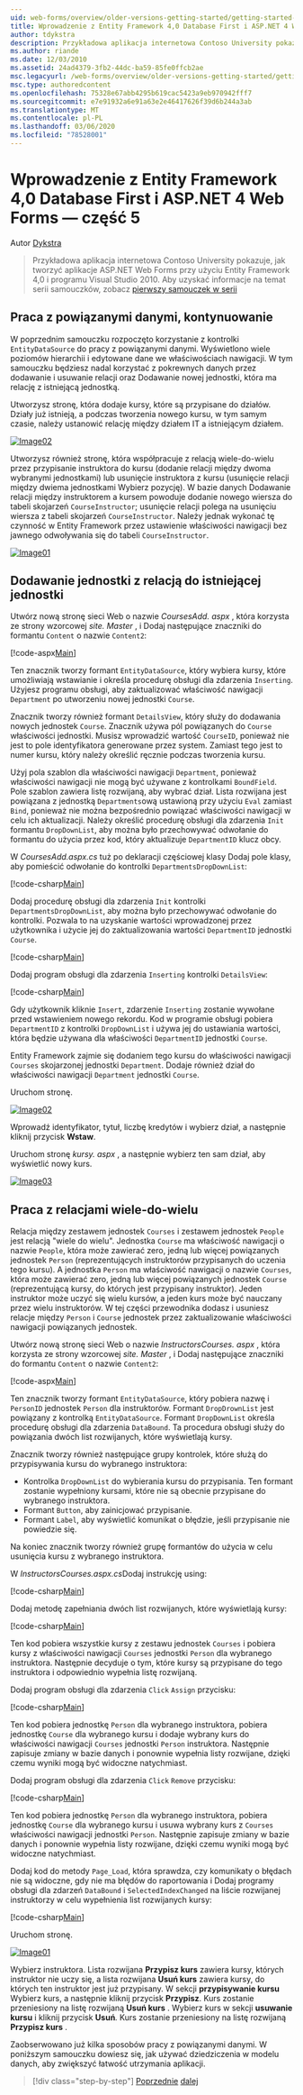 ```yaml
---
uid: web-forms/overview/older-versions-getting-started/getting-started-with-ef/the-entity-framework-and-aspnet-getting-started-part-5
title: Wprowadzenie z Entity Framework 4,0 Database First i ASP.NET 4 Web Forms — część 5 | Microsoft Docs
author: tdykstra
description: Przykładowa aplikacja internetowa Contoso University pokazuje, jak tworzyć aplikacje ASP.NET Web Forms przy użyciu Entity Framework. Przykładowa aplikacja to...
ms.author: riande
ms.date: 12/03/2010
ms.assetid: 24ad4379-3fb2-44dc-ba59-85fe0ffcb2ae
msc.legacyurl: /web-forms/overview/older-versions-getting-started/getting-started-with-ef/the-entity-framework-and-aspnet-getting-started-part-5
msc.type: authoredcontent
ms.openlocfilehash: 75328e67abb4295b619cac5423a9eb970942fff7
ms.sourcegitcommit: e7e91932a6e91a63e2e46417626f39d6b244a3ab
ms.translationtype: MT
ms.contentlocale: pl-PL
ms.lasthandoff: 03/06/2020
ms.locfileid: "78528001"
---
```

# <a name="getting-started-with-entity-framework-40-database-first-and-aspnet-4-web-forms---part-5"></a>Wprowadzenie z Entity Framework 4,0 Database First i ASP.NET 4 Web Forms — część 5

Autor [Dykstra](https://github.com/tdykstra)

> Przykładowa aplikacja internetowa Contoso University pokazuje, jak tworzyć aplikacje ASP.NET Web Forms przy użyciu Entity Framework 4,0 i programu Visual Studio 2010. Aby uzyskać informacje na temat serii samouczków, zobacz [pierwszy samouczek w serii](the-entity-framework-and-aspnet-getting-started-part-1.md)

## <a name="working-with-related-data-continued"></a>Praca z powiązanymi danymi, kontynuowanie

W poprzednim samouczku rozpoczęto korzystanie z kontrolki `EntityDataSource` do pracy z powiązanymi danymi. Wyświetlono wiele poziomów hierarchii i edytowane dane we właściwościach nawigacji. W tym samouczku będziesz nadal korzystać z pokrewnych danych przez dodawanie i usuwanie relacji oraz Dodawanie nowej jednostki, która ma relację z istniejącą jednostką.

Utworzysz stronę, która dodaje kursy, które są przypisane do działów. Działy już istnieją, a podczas tworzenia nowego kursu, w tym samym czasie, należy ustanowić relację między działem IT a istniejącym działem.

[![Image02](the-entity-framework-and-aspnet-getting-started-part-5/_static/image2.png)](the-entity-framework-and-aspnet-getting-started-part-5/_static/image1.png)

Utworzysz również stronę, która współpracuje z relacją wiele-do-wielu przez przypisanie instruktora do kursu (dodanie relacji między dwoma wybranymi jednostkami) lub usunięcie instruktora z kursu (usunięcie relacji między dwiema jednostkami Wybierz pozycję). W bazie danych Dodawanie relacji między instruktorem a kursem powoduje dodanie nowego wiersza do tabeli skojarzeń `CourseInstructor`; usunięcie relacji polega na usunięciu wiersza z tabeli skojarzeń `CourseInstructor`. Należy jednak wykonać tę czynność w Entity Framework przez ustawienie właściwości nawigacji bez jawnego odwoływania się do tabeli `CourseInstructor`.

[![Image01](the-entity-framework-and-aspnet-getting-started-part-5/_static/image4.png)](the-entity-framework-and-aspnet-getting-started-part-5/_static/image3.png)

## <a name="adding-an-entity-with-a-relationship-to-an-existing-entity"></a>Dodawanie jednostki z relacją do istniejącej jednostki

Utwórz nową stronę sieci Web o nazwie *CoursesAdd. aspx* , która korzysta ze strony wzorcowej *site. Master* , i Dodaj następujące znaczniki do formantu `Content` o nazwie `Content2`:

[!code-aspx[Main](the-entity-framework-and-aspnet-getting-started-part-5/samples/sample1.aspx)]

Ten znacznik tworzy formant `EntityDataSource`, który wybiera kursy, które umożliwiają wstawianie i określa procedurę obsługi dla zdarzenia `Inserting`. Użyjesz programu obsługi, aby zaktualizować właściwość nawigacji `Department` po utworzeniu nowej jednostki `Course`.

Znacznik tworzy również formant `DetailsView`, który służy do dodawania nowych jednostek `Course`. Znacznik używa pól powiązanych do `Course` właściwości jednostki. Musisz wprowadzić wartość `CourseID`, ponieważ nie jest to pole identyfikatora generowane przez system. Zamiast tego jest to numer kursu, który należy określić ręcznie podczas tworzenia kursu.

Użyj pola szablon dla właściwości nawigacji `Department`, ponieważ właściwości nawigacji nie mogą być używane z kontrolkami `BoundField`. Pole szablon zawiera listę rozwijaną, aby wybrać dział. Lista rozwijana jest powiązana z jednostką `Departments`ową ustawioną przy użyciu `Eval` zamiast `Bind`, ponieważ nie można bezpośrednio powiązać właściwości nawigacji w celu ich aktualizacji. Należy określić procedurę obsługi dla zdarzenia `Init` formantu `DropDownList`, aby można było przechowywać odwołanie do formantu do użycia przez kod, który aktualizuje `DepartmentID` klucz obcy.

W *CoursesAdd.aspx.cs* tuż po deklaracji częściowej klasy Dodaj pole klasy, aby pomieścić odwołanie do kontrolki `DepartmentsDropDownList`:

[!code-csharp[Main](the-entity-framework-and-aspnet-getting-started-part-5/samples/sample2.cs)]

Dodaj procedurę obsługi dla zdarzenia `Init` kontrolki `DepartmentsDropDownList`, aby można było przechowywać odwołanie do kontrolki. Pozwala to na uzyskanie wartości wprowadzonej przez użytkownika i użycie jej do zaktualizowania wartości `DepartmentID` jednostki `Course`.

[!code-csharp[Main](the-entity-framework-and-aspnet-getting-started-part-5/samples/sample3.cs)]

Dodaj program obsługi dla zdarzenia `Inserting` kontrolki `DetailsView`:

[!code-csharp[Main](the-entity-framework-and-aspnet-getting-started-part-5/samples/sample4.cs)]

Gdy użytkownik kliknie `Insert`, zdarzenie `Inserting` zostanie wywołane przed wstawieniem nowego rekordu. Kod w programie obsługi pobiera `DepartmentID` z kontrolki `DropDownList` i używa jej do ustawiania wartości, która będzie używana dla właściwości `DepartmentID` jednostki `Course`.

Entity Framework zajmie się dodaniem tego kursu do właściwości nawigacji `Courses` skojarzonej jednostki `Department`. Dodaje również dział do właściwości nawigacji `Department` jednostki `Course`.

Uruchom stronę.

[![Image02](the-entity-framework-and-aspnet-getting-started-part-5/_static/image6.png)](the-entity-framework-and-aspnet-getting-started-part-5/_static/image5.png)

Wprowadź identyfikator, tytuł, liczbę kredytów i wybierz dział, a następnie kliknij przycisk **Wstaw**.

Uruchom stronę *kursy. aspx* , a następnie wybierz ten sam dział, aby wyświetlić nowy kurs.

[![Image03](the-entity-framework-and-aspnet-getting-started-part-5/_static/image8.png)](the-entity-framework-and-aspnet-getting-started-part-5/_static/image7.png)

## <a name="working-with-many-to-many-relationships"></a>Praca z relacjami wiele-do-wielu

Relacja między zestawem jednostek `Courses` i zestawem jednostek `People` jest relacją "wiele do wielu". Jednostka `Course` ma właściwość nawigacji o nazwie `People`, która może zawierać zero, jedną lub więcej powiązanych jednostek `Person` (reprezentujących instruktorów przypisanych do uczenia tego kursu). A jednostka `Person` ma właściwość nawigacji o nazwie `Courses`, która może zawierać zero, jedną lub więcej powiązanych jednostek `Course` (reprezentującą kursy, do których jest przypisany instruktor). Jeden instruktor może uczyć się wielu kursów, a jeden kurs może być nauczany przez wielu instruktorów. W tej części przewodnika dodasz i usuniesz relacje między `Person` i `Course` jednostek przez zaktualizowanie właściwości nawigacji powiązanych jednostek.

Utwórz nową stronę sieci Web o nazwie *InstructorsCourses. aspx* , która korzysta ze strony wzorcowej *site. Master* , i Dodaj następujące znaczniki do formantu `Content` o nazwie `Content2`:

[!code-aspx[Main](the-entity-framework-and-aspnet-getting-started-part-5/samples/sample5.aspx)]

Ten znacznik tworzy formant `EntityDataSource`, który pobiera nazwę i `PersonID` jednostek `Person` dla instruktorów. Formant `DropDrownList` jest powiązany z kontrolką `EntityDataSource`. Formant `DropDownList` określa procedurę obsługi dla zdarzenia `DataBound`. Ta procedura obsługi służy do powiązania dwóch list rozwijanych, które wyświetlają kursy.

Znacznik tworzy również następujące grupy kontrolek, które służą do przypisywania kursu do wybranego instruktora:

- Kontrolka `DropDownList` do wybierania kursu do przypisania. Ten formant zostanie wypełniony kursami, które nie są obecnie przypisane do wybranego instruktora.
- Formant `Button`, aby zainicjować przypisanie.
- Formant `Label`, aby wyświetlić komunikat o błędzie, jeśli przypisanie nie powiedzie się.

Na koniec znacznik tworzy również grupę formantów do użycia w celu usunięcia kursu z wybranego instruktora.

W *InstructorsCourses.aspx.cs*Dodaj instrukcję using:

[!code-csharp[Main](the-entity-framework-and-aspnet-getting-started-part-5/samples/sample6.cs)]

Dodaj metodę zapełniania dwóch list rozwijanych, które wyświetlają kursy:

[!code-csharp[Main](the-entity-framework-and-aspnet-getting-started-part-5/samples/sample7.cs)]

Ten kod pobiera wszystkie kursy z zestawu jednostek `Courses` i pobiera kursy z właściwości nawigacji `Courses` jednostki `Person` dla wybranego instruktora. Następnie decyduje o tym, które kursy są przypisane do tego instruktora i odpowiednio wypełnia listę rozwijaną.

Dodaj program obsługi dla zdarzenia `Click` `Assign` przycisku:

[!code-csharp[Main](the-entity-framework-and-aspnet-getting-started-part-5/samples/sample8.cs)]

Ten kod pobiera jednostkę `Person` dla wybranego instruktora, pobiera jednostkę `Course` dla wybranego kursu i dodaje wybrany kurs do właściwości nawigacji `Courses` jednostki `Person` instruktora. Następnie zapisuje zmiany w bazie danych i ponownie wypełnia listy rozwijane, dzięki czemu wyniki mogą być widoczne natychmiast.

Dodaj program obsługi dla zdarzenia `Click` `Remove` przycisku:

[!code-csharp[Main](the-entity-framework-and-aspnet-getting-started-part-5/samples/sample9.cs)]

Ten kod pobiera jednostkę `Person` dla wybranego instruktora, pobiera jednostkę `Course` dla wybranego kursu i usuwa wybrany kurs z `Courses` właściwości nawigacji jednostki `Person`. Następnie zapisuje zmiany w bazie danych i ponownie wypełnia listy rozwijane, dzięki czemu wyniki mogą być widoczne natychmiast.

Dodaj kod do metody `Page_Load`, która sprawdza, czy komunikaty o błędach nie są widoczne, gdy nie ma błędów do raportowania i Dodaj programy obsługi dla zdarzeń `DataBound` i `SelectedIndexChanged` na liście rozwijanej instruktorzy w celu wypełnienia list rozwijanych kursy:

[!code-csharp[Main](the-entity-framework-and-aspnet-getting-started-part-5/samples/sample10.cs)]

Uruchom stronę.

[![Image01](the-entity-framework-and-aspnet-getting-started-part-5/_static/image10.png)](the-entity-framework-and-aspnet-getting-started-part-5/_static/image9.png)

Wybierz instruktora. Lista rozwijana <strong>Przypisz kurs</strong> zawiera kursy, których instruktor nie uczy się, a lista rozwijana <strong>Usuń kurs</strong> zawiera kursy, do których ten instruktor jest już przypisany. W sekcji <strong>przypisywanie kursu</strong> Wybierz kurs, a następnie kliknij przycisk <strong>Przypisz</strong>. Kurs zostanie przeniesiony na listę rozwijaną <strong>Usuń kurs</strong> . Wybierz kurs w sekcji <strong>usuwanie kursu</strong> i kliknij przycisk <strong>Usuń</strong><em>.</em> Kurs zostanie przeniesiony na listę rozwijaną <strong>Przypisz kurs</strong> .

Zaobserwowano już kilka sposobów pracy z powiązanymi danymi. W poniższym samouczku dowiesz się, jak używać dziedziczenia w modelu danych, aby zwiększyć łatwość utrzymania aplikacji.

> [!div class="step-by-step"]
> [Poprzednie](the-entity-framework-and-aspnet-getting-started-part-4.md)
> [dalej](the-entity-framework-and-aspnet-getting-started-part-6.md)
